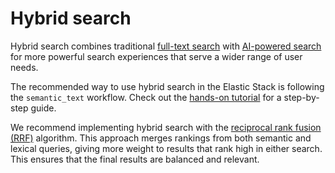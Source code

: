 # Hybrid search

Hybrid search combines traditional [full-text search](full-text.md) with [AI-powered search](ai-search/ai-search.md) for more powerful search experiences that serve a wider range of user needs.

The recommended way to use hybrid search in the Elastic Stack is following the `semantic_text` workflow. Check out the [hands-on tutorial](hybrid-search/hybrid-semantic-text.md) for a step-by-step guide.

We recommend implementing hybrid search with the [reciprocal rank fusion (RRF)](https://www.elastic.co/guide/en/elasticsearch/reference/current/rrf.html) algorithm. This approach merges rankings from both semantic and lexical queries, giving more weight to results that rank high in either search. This ensures that the final results are balanced and relevant.